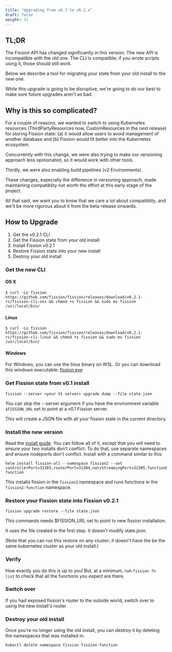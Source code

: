 ```yaml
---
title: "Upgrading from v0.1 to v0.2.x"
draft: false
weight: 31
---
```


## TL;DR

The Fission API has changed significantly in this version.  The new API is incompatible with the
old one.  The CLI is compatible; if you wrote scripts using it, those should still work.

Below we describe a tool for migrating your state from your old install to the new one.

While this upgrade is going to be disruptive, we're going to do our best to make sure future
upgrades aren't as bad.

## Why is this so complicated?

For a couple of reasons, we wanted to switch to using Kubernetes resources (ThirdPartyResources
now, CustomResources in the next release) for storing Fission state: (a) it would allow users to
avoid management of another database and (b) Fission would fit better into the Kubernetes
ecosystem.

Concurrently with this change, we were also trying to make our versioning approach less
opinionated, so it would work with other tools.

Thirdly, we were also enabling build pipelines (v2 Environments).

These changes, especially the difference in versioning approach, made maintaining compatiblity not
worth the effort at this early stage of the project.

All that said, we want you to know that we care a lot about compatiblity, and we'll be more
rigorous about it from the beta release onwards.

## How to Upgrade

1. Get the v0.2.1 CLI
1. Get the Fission state from your old install
1. Install Fission v0.2.1
1. Restore Fission state into your new install
1. Destroy your old install

### Get the new CLI

#### OS X

```
$ curl -Lo fission https://github.com/fission/fission/releases/download/v0.2.1-rc/fission-cli-osx && chmod +x fission && sudo mv fission /usr/local/bin/
```

#### Linux

```
$ curl -Lo fission https://github.com/fission/fission/releases/download/v0.2.1-rc/fission-cli-linux && chmod +x fission && sudo mv fission /usr/local/bin/
```

#### Windows

For Windows, you can use the linux binary on WSL. Or you can download
this windows executable: [fission.exe](https://github.com/fission/fission/releases/download/v0.2.1-rc/fission-cli-windows.exe)

### Get Fission state from v0.1 install

```
fission --server <your V1 server> upgrade dump --file state.json
```

You can skip the --server argument if you have the environment
variable `$FISSION_URL` set to point at a v0.1 Fission server.

This will create a JSON file with all your fission state in the
current directory.

### Install the new version

Read the [install guide](../install).  You can follow all of it, except that you will need to
ensure your two installs don't conflict.  To do that, use separate namespaces and ensure nodeports
don't conflict.  Install with a command similar to this:

```
helm install fission-all --namespace fission2 --set controllerPort=31303,routerPort=31304,natsStreamingPort=31305,functionNamespace=fission2-function
```

This installs fission in the `fission2` namespace and runs functions
in the `fission2-function` namespace.

### Restore your Fission state into Fission v0.2.1

```
fission upgrade restore --file state.json
```

This commands needs $FISSION_URL set to point to new fission installation.

It uses the file created in the first step.  It doesn't modify state.json.

(Note that you can run this restore on any cluster; it doesn't have the be the same kubernetes
cluster as your old install.)

### Verify

How exactly you do this is up to you! But, at a minimum, run `fission
fn list` to check that all the functions you expect are there.

### Switch over

If you had exposed fission's router to the outside world, switch over to using the new install's router.
   
### Destroy your old install

Once you're no longer using the old install, you can destroy it by
deleting the namespaces that was installed in.

```
kubectl delete namespace fission fission-function
```

